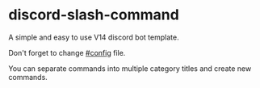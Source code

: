 # discord-slash-command
A simple and easy to use V14 discord bot template.

Don't forget to change [#config](https://github.com/thatfugue/discord-slash-command/blob/main/config.json) file. 

You can separate commands into multiple category titles and create new commands.

